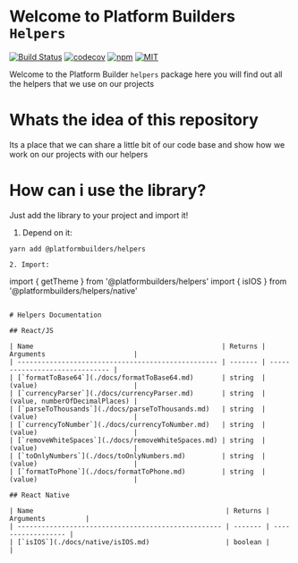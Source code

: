 # Welcome to Platform Builders `Helpers`

[![Build Status][check-badge]][workflows]
[![codecov][codecov]](https://codecov.io/gh/platformbuilders/helpers)
[![npm][npm-badge]][npm]
[![MIT][license-badge]][license]

[npm-badge]: https://img.shields.io/npm/v/@platformbuilders/helpers.svg
[npm]: https://www.npmjs.com/package/@platformbuilders/helpers
[license-badge]: https://img.shields.io/dub/l/vibe-d.svg
[license]: https://raw.githubusercontent.com/platformbuilders/helpers/master/LICENSE.md
[workflows]: https://github.com/platformbuilders/helpers/actions
[check-badge]: https://github.com/platformbuilders/helpers/workflows/check/badge.svg
[codecov]: https://codecov.io/gh/platformbuilders/helpers/branch/master/graph/badge.svg

Welcome to the Platform Builder `helpers` package here you will find out all the helpers that we use on our projects

# Whats the idea of this repository

Its a place that we can share a little bit of our code base and show how we work on our projects with our helpers

# How can i use the library?

Just add the library to your project and import it!

1. Depend on it:

```
yarn add @platformbuilders/helpers

2. Import:

```

import { getTheme } from '@platformbuilders/helpers'
import { isIOS } from '@platformbuilders/helpers/native'

```

# Helpers Documentation

## React/JS

| Name                                               | Returns | Arguments                      |
| -------------------------------------------------- | ------- | ------------------------------ |
| [`formatToBase64`](./docs/formatToBase64.md)       | string  | (value)                        |
| [`currencyParser`](./docs/currencyParser.md)       | string  | (value, numberOfDecimalPlaces) |
| [`parseToThousands`](./docs/parseToThousands.md)   | string  | (value)                        |
| [`currencyToNumber`](./docs/currencyToNumber.md)   | string  | (value)                        |
| [`removeWhiteSpaces`](./docs/removeWhiteSpaces.md) | string  | (value)                        |
| [`toOnlyNumbers`](./docs/toOnlyNumbers.md)         | string  | (value)                        |
| [`formatToPhone`](./docs/formatToPhone.md)         | string  | (value)                        |

## React Native

| Name                                                | Returns | Arguments          |
| --------------------------------------------------- | ------- | ------------------ |
| [`isIOS`](./docs/native/isIOS.md)                   | boolean |                    |
```
